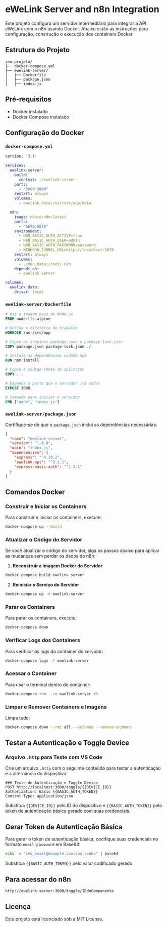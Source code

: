 
# eWeLink Server and n8n Integration

Este projeto configura um servidor intermediário para integrar a API eWeLink com o n8n usando Docker. Abaixo estão as instruções para configuração, construção e execução dos containers Docker.

## Estrutura do Projeto

```
seu-projeto/
├── docker-compose.yml
├── ewelink-server/
│   ├── Dockerfile
│   ├── package.json
│   ├── index.js
```

## Pré-requisitos

- Docker instalado
- Docker Compose instalado

## Configuração do Docker

### `docker-compose.yml`

```yaml
version: '3.1'

services:
  ewelink-server:
    build:
      context: ./ewelink-server
    ports:
      - "3000:3000"
    restart: always
    volumes:
      - ewelink_data:/usr/src/app/data

  n8n:
    image: n8nio/n8n:latest
    ports:
      - "5678:5678"
    environment:
      - N8N_BASIC_AUTH_ACTIVE=true
      - N8N_BASIC_AUTH_USER=admin
      - N8N_BASIC_AUTH_PASSWORD=password
      - WEBHOOK_TUNNEL_URL=http://localhost:5678
    restart: always
    volumes:
      - ./n8n_data:/root/.n8n
    depends_on:
      - ewelink-server

volumes:
  ewelink_data:
    driver: local
```

### `ewelink-server/Dockerfile`

```dockerfile
# Use a imagem base do Node.js
FROM node:lts-alpine

# Defina o diretório de trabalho
WORKDIR /usr/src/app

# Copie os arquivos package.json e package-lock.json
COPY package.json package-lock.json ./

# Instale as dependências usando npm
RUN npm install

# Copie o código-fonte da aplicação
COPY . .

# Exponha a porta que o servidor irá rodar
EXPOSE 3000

# Comando para iniciar o servidor
CMD ["node", "index.js"]
```

### `ewelink-server/package.json`

Certifique-se de que o `package.json` inclui as dependências necessárias:

```json
{
  "name": "ewelink-server",
  "version": "1.0.0",
  "main": "index.js",
  "dependencies": {
    "express": "^4.19.2",
    "ewelink-api": "^3.1.1",
    "express-basic-auth": "^1.2.1"
  }
}
```

## Comandos Docker

### Construir e Iniciar os Containers

Para construir e iniciar os containers, execute:

```bash
docker-compose up --build
```

### Atualizar o Código do Servidor

Se você atualizar o código do servidor, siga os passos abaixo para aplicar as mudanças sem perder os dados do n8n:

1. **Reconstruir a Imagem Docker do Servidor**

```bash
docker-compose build ewelink-server
```

2. **Reiniciar o Serviço do Servidor**

```bash
docker-compose up -d ewelink-server
```

### Parar os Containers

Para parar os containers, execute:

```bash
docker-compose down
```

### Verificar Logs dos Containers

Para verificar os logs do container do servidor:

```bash
docker-compose logs -f ewelink-server
```

### Acessar o Container

Para usar o terminal dentro do container:

```bash
docker-compose run --rm ewelink-server sh

```
### Limpar e Remover Containers e Imagens

Limpa tudo:

```bash
docker-compose down --rmi all --volumes --remove-orphans
```

## Testar a Autenticação e Toggle Device

### Arquivo `.http` para Teste com VS Code

Crie um arquivo `.http` com o seguinte conteúdo para testar a autenticação e a alternância do dispositivo:

```http
### Teste de Autenticação e Toggle Device
POST http://localhost:3000/toggle/{{DEVICE_ID}}
Authorization: Basic {{BASIC_AUTH_TOKEN}}
Content-Type: application/json
```

Substitua `{{DEVICE_ID}}` pelo ID do dispositivo e `{{BASIC_AUTH_TOKEN}}` pelo token de autenticação básica gerado com suas credenciais.

## Gerar Token de Autenticação Básica

Para gerar o token de autenticação básica, codifique suas credenciais no formato `email:password` em Base64:

```bash
echo -n "seu_email@example.com:sua_senha" | base64
```

Substitua `{{BASIC_AUTH_TOKEN}}` pelo valor codificado gerado.

## Para acessar do n8n

```bash
http://ewelink-server:3000/toggle/IDdoComponente
```
## Licença

Este projeto está licenciado sob a MIT License.
